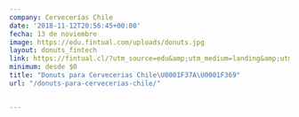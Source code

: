 ```yaml
---
company: Cervecerías Chile
date: '2018-11-12T20:56:45+00:00'
fecha: 13 de noviembre
image: https://edu.fintual.com/uploads/donuts.jpg
layout: donuts_fintech
link: https://fintual.cl/?utm_source=edu&amp;utm_medium=landing&amp;utm_campaign=pizzas
minimum: desde $0
title: "Donuts para Cervecerias Chile\U0001F37A\U0001F369"
url: "/donuts-para-cervecerias-chile/"


---
```

